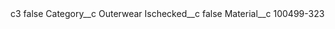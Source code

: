 <?xml version="1.0" encoding="UTF-8"?>
<CustomMetadata xmlns="http://soap.sforce.com/2006/04/metadata" xmlns:xsi="http://www.w3.org/2001/XMLSchema-instance" xmlns:xsd="http://www.w3.org/2001/XMLSchema">
    <label>c3</label>
    <protected>false</protected>
    <values>
        <field>Category__c</field>
        <value xsi:type="xsd:string">Outerwear</value>
    </values>
    <values>
        <field>Ischecked__c</field>
        <value xsi:type="xsd:boolean">false</value>
    </values>
    <values>
        <field>Material__c</field>
        <value xsi:type="xsd:string">100499-323</value>
    </values>
</CustomMetadata>
